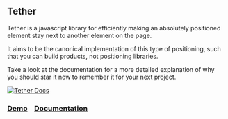 ## Tether

Tether is a javascript library for efficiently making an absolutely positioned element stay next to another element on the page.

It aims to be the canonical implementation of this type of positioning, such that you can build products, not positioning libraries.

Take a look at the documentation for a more detailed explanation of why you should star it now to remember it for your next project.

[![Tether Docs](http://i.imgur.com/YCx8cLr.png)](http://github.hubspot.com/tether/)

### [Demo](http://github.hubspot.com/tether/docs/welcome/) &nbsp;&nbsp; [Documentation](http://github.hubspot.com/tether/)

